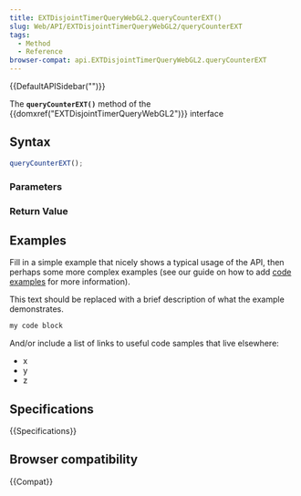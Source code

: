 ```yaml
---
title: EXTDisjointTimerQueryWebGL2.queryCounterEXT()
slug: Web/API/EXTDisjointTimerQueryWebGL2/queryCounterEXT
tags:
  - Method
  - Reference
browser-compat: api.EXTDisjointTimerQueryWebGL2.queryCounterEXT
---
```

{{DefaultAPISidebar("")}}

The **`queryCounterEXT()`** method of the {{domxref("EXTDisjointTimerQueryWebGL2")}} interface 

## Syntax

```js
queryCounterEXT();
```

### Parameters



### Return Value



## Examples

Fill in a simple example that nicely shows a typical usage of the API, then perhaps some more complex examples (see our guide on how to add [code examples](/en-US/docs/MDN/Contribute/Structures/Code_examples) for more information).

This text should be replaced with a brief description of what the example demonstrates.

```js
my code block
```

And/or include a list of links to useful code samples that live elsewhere:

*   x
*   y
*   z

## Specifications

{{Specifications}}

## Browser compatibility

{{Compat}}

